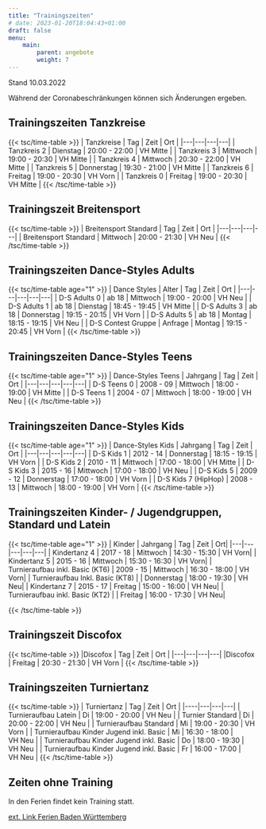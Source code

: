 ```yaml
---
title: "Trainingszeiten"
# date: 2023-01-20T18:04:43+01:00
draft: false
menu:
    main:
        parent: angebote
        weight: 7
---
```


Stand 10.03.2022

Während der Coronabeschränkungen können sich Änderungen ergeben.

## Trainingszeiten Tanzkreise

{{< tsc/time-table >}}
| Tanzkreise  | Tag        | Zeit          | Ort |
|---|---|---|---|
| Tanzkreis 2 | Dienstag   | 20:00 - 22:00 | VH Mitte |
| Tanzkreis 3 | Mittwoch   | 19:00 - 20:30 | VH Mitte |
| Tanzkreis 4 | Mittwoch   | 20:30 - 22:00 | VH Mitte |
| Tanzkreis 5 | Donnerstag | 19:30 - 21:00 | VH Mitte |
| Tanzkreis 6 | Freitag    | 19:00 - 20:30 | VH Vorn |
| Tanzkreis 0 | Freitag    | 19:00 - 20:30 | VH Mitte |
{{< /tsc/time-table >}}

## Trainingszeit Breitensport

{{< tsc/time-table >}}
| Breitensport Standard | Tag      | Zeit          | Ort |
|---|---|---|---|
| Breitensport Standard | Mittwoch | 20:00 - 21:30 | VH Neu |
{{< /tsc/time-table >}}

## Trainingszeiten Dance-Styles Adults

{{< tsc/time-table age="1" >}}
| Dance Styles       | Alter   | Tag        | Zeit          | Ort |
|---|---|---|---|---|
| D-S Adults 0       | ab 18   | Mittwoch   | 19:00 - 20:00 | VH Neu |
| D-S Adults 1       | ab 18   | Dienstag   | 18:45 - 19:45 | VH Mitte |
| D-S Adults 3       | ab 18   | Donnerstag | 19:15 - 20:15 | VH Vorn |
| D-S Adults 5       | ab 18   | Montag     | 18:15 - 19:15 | VH Neu |
| D-S Contest Gruppe | Anfrage | Montag     | 19:15 - 20:45 | VH Vorn |
{{< /tsc/time-table >}}

## Trainingszeiten Dance-Styles Teens

{{< tsc/time-table age="1" >}}
| Dance-Styles Teens | Jahrgang  | Tag      | Zeit          | Ort |
|---|---|---|---|---|
| D-S Teens 0        | 2008 - 09 | Mittwoch | 18:00 - 19:00 | VH Mitte |
| D-S Teens 1        | 2004 - 07 | Mittwoch | 18:00 - 19:00 | VH Neu |
{{< /tsc/time-table >}}

## Trainingszeiten Dance-Styles Kids

{{< tsc/time-table age="1" >}}
| Dance-Styles Kids   | Jahrgang  | Tag        | Zeit          | Ort |
|---|---|---|---|---|
| D-S Kids 1          | 2012 - 14 | Donnerstag | 18:15 - 19:15 | VH Vorn |
| D-S Kids 2          | 2010 - 11 | Mittwoch   | 17:00 - 18:00 | VH Mitte |
| D-S Kids 3          | 2015 - 16 | Mittwoch   | 17:00 - 18:00 | VH Neu |
| D-S Kids 5          | 2009 - 12 | Donnerstag | 17:00 - 18:00 | VH Vorn |
| D-S Kids 7 (HipHop) | 2008 - 13 | Mittwoch   | 18:00 - 19:00 | VH Vorn |
{{< /tsc/time-table >}}

## Trainingszeiten Kinder- / Jugendgruppen, Standard und Latein

{{< tsc/time-table age="1" >}}
| Kinder                          | Jahrgang  | Tag        | Zeit          | Ort|
|---|---|---|---|---|
| Kindertanz 4                    | 2017 - 18 | Mittwoch   | 14:30 - 15:30 | VH Vorn|
| Kindertanz 5                    | 2015 - 16 | Mittwoch   | 15:30 - 16:30 | VH Vorn|
| Turnieraufbau inkl. Basic (KT6) | 2009 - 15 | Mittwoch   | 16:30 - 18:00 | VH Vorn|
| Turnieraufbau Inkl. Basic (KT8) |           | Donnerstag | 18:00 - 19:30 | VH Neu|
| Kindertanz 7                    | 2015 - 17 | Freitag    | 15:00 - 16:00 | VH Neu|
| Turnieraufbau inkl. Basic (KT2) |           | Freitag    | 16:00 - 17:30 | VH Neu|

{{< /tsc/time-table >}}

## Trainingszeit Discofox

{{< tsc/time-table >}}
|Discofox | Tag     | Zeit          | Ort       |
|---|---|---|---|
|Discofox | Freitag | 20:30 - 21:30 | VH Vorn   |
{{< /tsc/time-table >}}

## Trainingszeiten Turniertanz

{{< tsc/time-table >}}
| Turniertanz                             | Tag | Zeit          | Ort |
|----|---|---|---|
| Turnieraufbau Latein                    | Di  | 19:00 - 20:00 | VH Neu |
| Turnier Standard                        | Di  | 20:00 - 22:00 | VH Neu |
| Turnieraufbau Standard                  | Mi  | 19:00 - 20:30 | VH Vorn |
| Turnieraufbau Kinder Jugend inkl. Basic | Mi  | 16:30 - 18:00 | VH Neu |
| Turnieraufbau Kinder Jugend inkl. Basic | Do  | 18:00 - 19:30 | VH Neu |
| Turnieraufbau Kinder Jugend inkl. Basic | Fr  | 16:00 - 17:00 | VH Neu |
{{< /tsc/time-table >}}

## Zeiten ohne Training

In den Ferien findet kein Training statt.

[ext. Link Ferien Baden Württemberg](https://www.schulferien.org/Kalender_mit_Ferien/Baden_Wuerttemberg.html "ext. Link Ferien Baden Württemberg")
